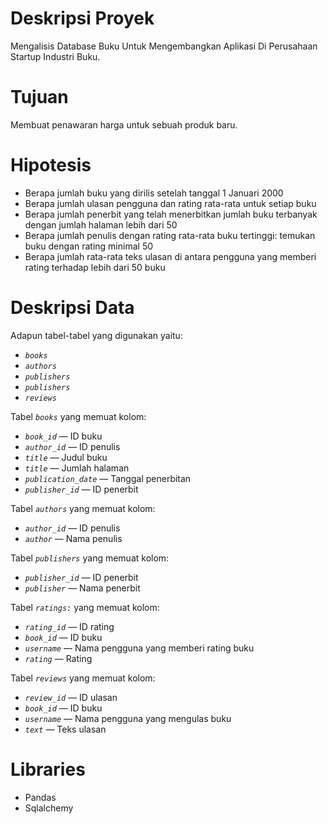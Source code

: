 # Deskripsi Proyek

Mengalisis Database Buku Untuk Mengembangkan Aplikasi Di Perusahaan Startup Industri Buku.

# Tujuan

Membuat penawaran harga untuk sebuah produk baru.

# Hipotesis

- Berapa jumlah buku yang dirilis setelah tanggal 1 Januari 2000
- Berapa jumlah ulasan pengguna dan rating rata-rata untuk setiap buku
- Berapa jumlah penerbit yang telah menerbitkan jumlah buku terbanyak dengan jumlah halaman lebih dari 50
- Berapa jumlah penulis dengan rating rata-rata buku tertinggi: temukan buku dengan rating minimal 50
- Berapa jumlah rata-rata teks ulasan di antara pengguna yang memberi rating terhadap lebih dari 50 buku

# Deskripsi Data

Adapun tabel-tabel yang digunakan yaitu:

- *`books`*
- *`authors`*
- *`publishers`*
- *`publishers`*
- *`reviews`*

Tabel *`books`* yang memuat kolom:

- *`book_id`* — ID buku
- *`author_id`* — ID penulis
- *`title`* — Judul buku
- *`title`* — Jumlah halaman
- *`publication_date`* — Tanggal penerbitan
- *`publisher_id`* — ID penerbit

Tabel *`authors`* yang memuat kolom:

- *`author_id`* — ID penulis
- *`author`* — Nama penulis

Tabel *`publishers`* yang memuat kolom:

- *`publisher_id`* — ID penerbit
- *`publisher`* — Nama penerbit

Tabel *`ratings:`* yang memuat kolom:

- *`rating_id`* — ID rating
- *`book_id`* — ID buku
- *`username`* — Nama pengguna yang memberi rating buku
- *`rating`* — Rating

Tabel *`reviews`* yang memuat kolom:

- *`review_id`* — ID ulasan
- *`book_id`* — ID buku
- *`username`* — Nama pengguna yang mengulas buku
- *`text`* — Teks ulasan

# Libraries

- Pandas
- Sqlalchemy
